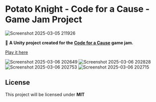 # **Potato Knight - Code for a Cause - Game Jam Project**  
![Screenshot 2025-03-05 211926](https://github.com/user-attachments/assets/d5b54f03-33a4-4dd4-9207-b8fc53441bf0)

🚀 **A Unity project created for the [Code for a Cause](https://itch.io/jam/code-for-a-cause) game jam.**  

[Play it here ](https://madsvnielsen.itch.io/potato-knight)


![Screenshot 2025-03-06 202649](https://github.com/user-attachments/assets/c8024ba0-f341-4033-8c43-41f97378d0ad)
![Screenshot 2025-03-06 202828](https://github.com/user-attachments/assets/d8a8ee11-719b-4308-9c18-a25e2754f96e)
![Screenshot 2025-03-06 202753](https://github.com/user-attachments/assets/1f590b9b-3ca8-4291-9dc5-9aad0a800092)
![Screenshot 2025-03-06 202715](https://github.com/user-attachments/assets/d50c5276-aa3c-4ee6-8659-9d3792444538)



## **License**  
This project will be licensed under **MIT**  
